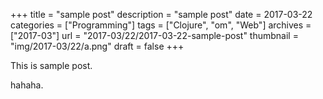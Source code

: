 +++
title = "sample post"
description = "sample post"
date = 2017-03-22
categories = ["Programming"]
tags = ["Clojure", "om", "Web"]
archives = ["2017-03"]
url = "2017-03/22/2017-03-22-sample-post"
thumbnail = "img/2017-03/22/a.png"
draft = false
+++

This is sample post.

<!--more-->

hahaha.


